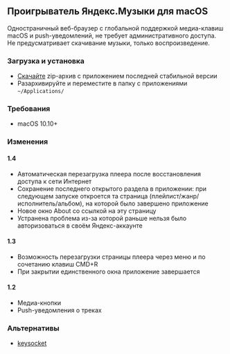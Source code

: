 ## Проигрыватель Яндекс.Музыки для macOS

Одностраничный веб-браузер с глобальной поддержкой медиа-клавиш macOS и push-уведомлений, не требует административного доступа. Не предусматривает скачивание музыки, только воспроизведение. 

### Загрузка и установка
- [Скачайте](https://github.com/oniksfly/YaMusic/releases/latest) zip-архив с приложением последней стабильной версии
- Разархивируйте и переместите в папку с приложениями `~/Applications/`

### Требования
- macOS 10.10+

### Изменения

#### 1.4
- Автоматическая перезагрузка плеера после восстановления доступа к сети Интернет
- Сохранение последнего открытого раздела в приложении: при следующем запуске откроется та страница (плейлист/жанр/исполнитель/альбом), на которой было завершено приложение
- Новое окно About со ссылкой на эту страницу
- Устранена проблема из-за которой раньше нельзя было авторизоваться в своём Яндекс-аккаунте

#### 1.3
- Возможность перезагрузки страницы плеера через меню и по сочетанию клавиш CMD+R
- При закрытии единственного окна приложение завершается

#### 1.2
- Медиа-кнопки
- Push-уведомления о треках

### Альтернативы
- [keysocket](https://github.com/borismus/keysocket)
